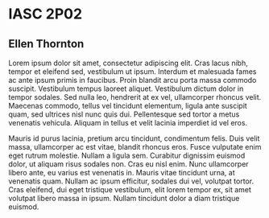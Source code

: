 # IASC 2P02
## Ellen Thornton

Lorem ipsum dolor sit amet, consectetur adipiscing elit. Cras lacus nibh, tempor et eleifend sed, vestibulum ut ipsum. Interdum et malesuada fames ac ante ipsum primis in faucibus. Proin blandit arcu porta massa commodo suscipit. Vestibulum tempus laoreet aliquet. Vestibulum dictum dolor in tempor sodales. Sed nulla leo, hendrerit at ex vel, ullamcorper rhoncus velit. Maecenas commodo, tellus vel tincidunt elementum, ligula ante suscipit quam, sed ultrices nisl nunc quis dui. Pellentesque sed tortor a metus venenatis vehicula. Aliquam in tellus et velit lacinia imperdiet id vel eros. 

Mauris id purus lacinia, pretium arcu tincidunt, condimentum felis. Duis velit massa, ullamcorper ac est vitae, blandit rhoncus eros. Fusce vulputate enim eget rutrum molestie. Nullam a ligula sem. Curabitur dignissim euismod dolor, ut aliquam risus sodales non. Cras eu nisl enim. Nunc ullamcorper libero ante, eu varius est venenatis in. Mauris vitae tincidunt urna, at venenatis quam. Nullam ac ipsum efficitur, sodales dui vel, volutpat tortor. Cras eleifend, dui eget tristique vestibulum, elit lorem tempor ex, sit amet volutpat libero massa in ipsum. Nullam tincidunt dolor a diam tristique euismod.
